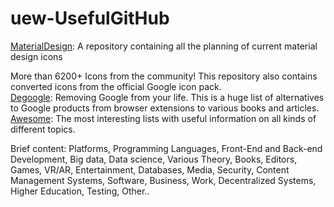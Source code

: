 # uew-UsefulGitHub
[MaterialDesign](https://github.com/Templarian/MaterialDesign): 
A repository containing all the planning of current material design icons

More than 6200+ Icons from the community!
This repository also contains converted icons from the official Google icon pack.<br />
[Degoogle](https://github.com/tycrek/degoogle):
Removing Google from your life. 
This is a huge list of alternatives to Google products from browser extensions to various books and articles.<br />
[Awesome](https://github.com/sindresorhus/awesome):
The most interesting lists with useful information on all kinds of different topics.

Brief content:
Platforms, Programming Languages, Front-End and Back-end Development, Big data, Data science, Various Theory, Books, Editors, Games, VR/AR, Entertainment, Databases, Media, Security, Content Management Systems, Software, Business, Work, Decentralized Systems, Higher Education, Testing, Other..
